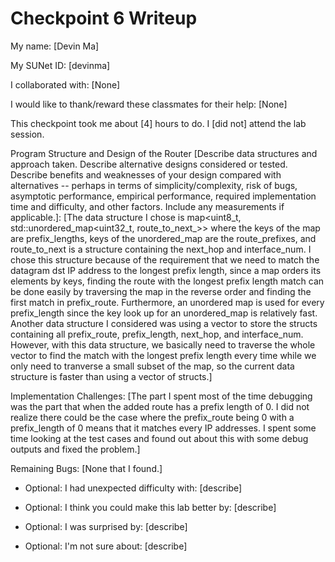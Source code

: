 Checkpoint 6 Writeup
====================

My name: [Devin Ma]

My SUNet ID: [devinma]

I collaborated with: [None]

I would like to thank/reward these classmates for their help: [None]

This checkpoint took me about [4] hours to do. I [did not] attend the lab session.

Program Structure and Design of the Router [Describe data
structures and approach taken. Describe alternative designs considered
or tested.  Describe benefits and weaknesses of your design compared
with alternatives -- perhaps in terms of simplicity/complexity, risk
of bugs, asymptotic performance, empirical performance, required
implementation time and difficulty, and other factors. Include any
measurements if applicable.]: [The data structure I chose is map<uint8_t, std::unordered_map<uint32_t, route_to_next_>> where the keys of the map are prefix_lengths, keys of the unordered_map are the route_prefixes, and route_to_next is a structure containing the next_hop and interface_num. I chose this structure because of the requirement that we need to match the datagram dst IP address to the longest prefix length, since a map orders its elements by keys, finding the route with the longest prefix length match can be done easily by traversing the map in the reverse order and finding the first match in prefix_route. Furthermore, an unordered map is used for every prefix_length since the key look up for an unordered_map is relatively fast. Another data structure I considered was using a vector to store the structs containing all prefix_route, prefix_length, next_hop, and interface_num. However, with this data structure, we basically need to traverse the whole vector to find the match with the longest prefix length every time while we only need to tranverse a small subset of the map, so the current data structure is faster than using a vector of structs.]

Implementation Challenges:
[The part I spent most of the time debugging was the part that when the added route has a prefix length of 0. I did not realize there could be the case where the prefix_route being 0 with a prefix_length of 0 means that it matches every IP addresses. I spent some time looking at the test cases and found out about this with some debug outputs and fixed the problem.]

Remaining Bugs:
[None that I found.]

- Optional: I had unexpected difficulty with: [describe]

- Optional: I think you could make this lab better by: [describe]

- Optional: I was surprised by: [describe]

- Optional: I'm not sure about: [describe]

